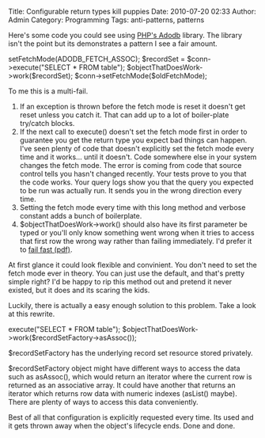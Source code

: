 Title: Configurable return types kill puppies
Date: 2010-07-20 02:33
Author: Admin
Category: Programming
Tags: anti-patterns, patterns

Here's some code you could see using [PHP's Adodb][] library. The
library isn't the point but its demonstrates a pattern I see a fair
amount.

<div class="code php" markdown="1">
    <?$oldFetchMode = $conn->setFetchMode(ADODB_FETCH_ASSOC);
    $recordSet = $conn->execute("SELECT * FROM table");
    $objectThatDoesWork->work($recordSet);
    $conn->setFetchMode($oldFetchMode);
</div>

To me this is a multi-fail.

1.  If an exception is thrown before the fetch mode is reset it doesn't
    get reset unless you catch it. That can add up to a lot of
    boiler-plate try/catch blocks.
2.  If the next call to execute() doesn't set the fetch mode first in
    order to guarantee you get the return type you expect bad things can
    happen. I've seen plenty of code that doesn't explicitly set the
    fetch mode every time and it works... until it doesn't. Code
    somewhere else in your system changes the fetch mode. The error is
    coming from code that source control tells you hasn't changed
    recently. Your tests prove to you that the code works. Your query
    logs show you that the query you expected to be run was actually
    run. It sends you in the wrong direction every time.
3.  Setting the fetch mode every time with this long method and verbose
    constant adds a bunch of boilerplate.
4.  $objectThatDoesWork-\>work() should also have its first parameter
    be typed or you'll only know something went wrong when it tries to
    access that first row the wrong way rather than failing immediately.
    I'd prefer it to [fail fast (pdf)][].

At first glance it could look flexible and convinient. You don't need to
set the fetch mode ever in theory. You can just use the default, and
that's pretty simple right? I'd be happy to rip this method out and
pretend it never existed, but it does and its scaring the kids.

Luckily, there is actually a easy enough solution to this problem. Take
a look at this rewrite.

<div class="code php" markdown="1">
    <?$recordSetFactory = $conn->execute("SELECT * FROM table");
    $objectThatDoesWork->work($recordSetFactory->asAssoc());
</div>

$recordSetFactory has the underlying record set resource stored
privately.

$recordSetFactory object might have different ways to access the data
such as asAssoc(), which would return an iterator where the current row
is returned as an associative array. It could have another that returns
an iterator which returns row data with numeric indexes (asList()
maybe). There are plenty of ways to access this data conveniently.

Best of all that configuration is explicitly requested every time. Its
used and it gets thrown away when the object's lifecycle ends. Done and
done.

[PHP's Adodb]: http://phplens.com/lens/adodb/docs-adodb.htm
[fail fast (pdf)]: http://martinfowler.com/ieeeSoftware/failFast.pdf
